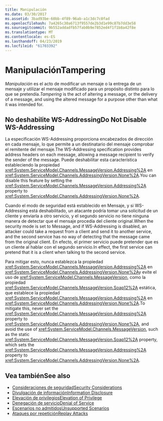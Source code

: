 ```yaml
---
title: Manipulación
ms.date: 03/30/2017
ms.assetid: 3bad93be-60bb-4f89-96ab-a1c3dc7c0fad
ms.openlocfilehash: 7a4265c30a6713f9557de2b3d1e99c87b7dd3e58
ms.sourcegitcommit: 9b552addadfb57fab0b9e7852ed4f1f1b8a42f8e
ms.translationtype: MT
ms.contentlocale: es-ES
ms.lasthandoff: 04/23/2019
ms.locfileid: "61703392"
---
```

# <a name="tampering"></a><span data-ttu-id="8e244-102">Manipulación</span><span class="sxs-lookup"><span data-stu-id="8e244-102">Tampering</span></span>
<span data-ttu-id="8e244-103">*Manipulación* es el acto de modificar un mensaje o la entrega de un mensaje y utilizar el mensaje modificado para un propósito distinto para lo que se pretendía.</span><span class="sxs-lookup"><span data-stu-id="8e244-103">*Tampering* is the act of altering a message, or the delivery of a message, and using the altered message for a purpose other than what it was intended for.</span></span>  
  
## <a name="do-not-disable-ws-addressing"></a><span data-ttu-id="8e244-104">No deshabilite WS-Addressing</span><span class="sxs-lookup"><span data-stu-id="8e244-104">Do Not Disable WS-Addressing</span></span>  
 <span data-ttu-id="8e244-105">La especificación WS-Addressing proporciona encabezados de dirección en cada mensaje, lo que permite a un destinatario del mensaje comprobar el remitente del mensaje.</span><span class="sxs-lookup"><span data-stu-id="8e244-105">The WS-Addressing specification provides address headers on each message, allowing a message recipient to verify the sender of the message.</span></span> <span data-ttu-id="8e244-106">Puede deshabilitar esta característica estableciendo la propiedad <xref:System.ServiceModel.Channels.MessageVersion.Addressing%2A> en <xref:System.ServiceModel.Channels.AddressingVersion.None%2A>.</span><span class="sxs-lookup"><span data-stu-id="8e244-106">You can disable this feature by setting the <xref:System.ServiceModel.Channels.MessageVersion.Addressing%2A> property to <xref:System.ServiceModel.Channels.AddressingVersion.None%2A>.</span></span>  
  
 <span data-ttu-id="8e244-107">Cuando el modo de seguridad está establecido en Mensaje, y si WS-Addressing está deshabilitado, un atacante podría tomar una solicitud de un cliente y enviarla a otro servicio, y el segundo servicio no tiene ninguna manera de detectar que el mensaje procedía del cliente original.</span><span class="sxs-lookup"><span data-stu-id="8e244-107">When the security mode is set to Message, and if WS-Addressing is disabled, an attacker could take a request from a client and send it to another service, and the second service has no way of detecting that the message came from the original client.</span></span> <span data-ttu-id="8e244-108">En efecto, el primer servicio puede pretender que es un cliente al hablar con el segundo servicio.</span><span class="sxs-lookup"><span data-stu-id="8e244-108">In effect, the first service can pretend that it is a client when talking to the second service.</span></span>  
  
 <span data-ttu-id="8e244-109">Para mitigar esto, nunca establezca la propiedad <xref:System.ServiceModel.Channels.MessageVersion.Addressing%2A> en <xref:System.ServiceModel.Channels.AddressingVersion.None%2A>y evite el uso de <xref:System.ServiceModel.Channels.MessageVersion>, como la propiedad <xref:System.ServiceModel.Channels.MessageVersion.Soap12%2A> estática, que establece la propiedad <xref:System.ServiceModel.Channels.MessageVersion.Addressing%2A> en <xref:System.ServiceModel.Channels.AddressingVersion.None%2A>.</span><span class="sxs-lookup"><span data-stu-id="8e244-109">To mitigate this, never set the <xref:System.ServiceModel.Channels.MessageVersion.Addressing%2A> property to <xref:System.ServiceModel.Channels.AddressingVersion.None%2A>, and avoid the use of <xref:System.ServiceModel.Channels.MessageVersion>, such as the static <xref:System.ServiceModel.Channels.MessageVersion.Soap12%2A> property, which sets the <xref:System.ServiceModel.Channels.MessageVersion.Addressing%2A> property to <xref:System.ServiceModel.Channels.AddressingVersion.None%2A>.</span></span>  
  
## <a name="see-also"></a><span data-ttu-id="8e244-110">Vea también</span><span class="sxs-lookup"><span data-stu-id="8e244-110">See also</span></span>

- [<span data-ttu-id="8e244-111">Consideraciones de seguridad</span><span class="sxs-lookup"><span data-stu-id="8e244-111">Security Considerations</span></span>](../../../../docs/framework/wcf/feature-details/security-considerations-in-wcf.md)
- [<span data-ttu-id="8e244-112">Divulgación de información</span><span class="sxs-lookup"><span data-stu-id="8e244-112">Information Disclosure</span></span>](../../../../docs/framework/wcf/feature-details/information-disclosure.md)
- [<span data-ttu-id="8e244-113">Elevación de privilegios</span><span class="sxs-lookup"><span data-stu-id="8e244-113">Elevation of Privilege</span></span>](../../../../docs/framework/wcf/feature-details/elevation-of-privilege.md)
- [<span data-ttu-id="8e244-114">Denegación de servicio</span><span class="sxs-lookup"><span data-stu-id="8e244-114">Denial of Service</span></span>](../../../../docs/framework/wcf/feature-details/denial-of-service.md)
- [<span data-ttu-id="8e244-115">Escenarios no admitidos</span><span class="sxs-lookup"><span data-stu-id="8e244-115">Unsupported Scenarios</span></span>](../../../../docs/framework/wcf/feature-details/unsupported-scenarios.md)
- [<span data-ttu-id="8e244-116">Ataques por repetición</span><span class="sxs-lookup"><span data-stu-id="8e244-116">Replay Attacks</span></span>](../../../../docs/framework/wcf/feature-details/replay-attacks.md)
